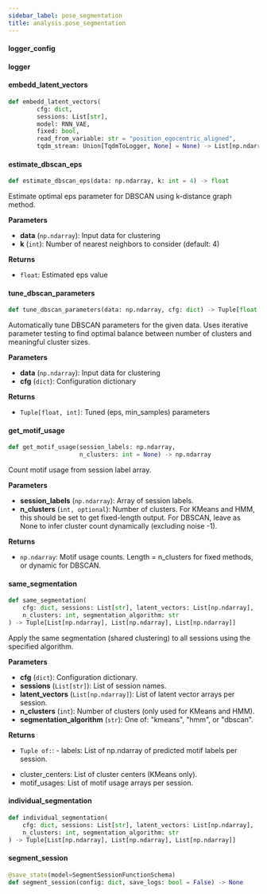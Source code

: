```yaml
---
sidebar_label: pose_segmentation
title: analysis.pose_segmentation
---
```


#### logger\_config

#### logger

#### embedd\_latent\_vectors

```python
def embedd_latent_vectors(
        cfg: dict,
        sessions: List[str],
        model: RNN_VAE,
        fixed: bool,
        read_from_variable: str = "position_egocentric_aligned",
        tqdm_stream: Union[TqdmToLogger, None] = None) -> List[np.ndarray]
```

#### estimate\_dbscan\_eps

```python
def estimate_dbscan_eps(data: np.ndarray, k: int = 4) -> float
```

Estimate optimal eps parameter for DBSCAN using k-distance graph method.

**Parameters**

* **data** (`np.ndarray`): Input data for clustering
* **k** (`int`): Number of nearest neighbors to consider (default: 4)

**Returns**

* `float`: Estimated eps value

#### tune\_dbscan\_parameters

```python
def tune_dbscan_parameters(data: np.ndarray, cfg: dict) -> Tuple[float, int]
```

Automatically tune DBSCAN parameters for the given data.
Uses iterative parameter testing to find optimal balance between 
number of clusters and meaningful cluster sizes.

**Parameters**

* **data** (`np.ndarray`): Input data for clustering
* **cfg** (`dict`): Configuration dictionary

**Returns**

* `Tuple[float, int]`: Tuned (eps, min_samples) parameters

#### get\_motif\_usage

```python
def get_motif_usage(session_labels: np.ndarray,
                    n_clusters: int = None) -> np.ndarray
```

Count motif usage from session label array.

**Parameters**

* **session_labels** (`np.ndarray`): Array of session labels.
* **n_clusters** (`int, optional`): Number of clusters. For KMeans and HMM, this should be set to get fixed-length output.
For DBSCAN, leave as None to infer cluster count dynamically (excluding noise -1).

**Returns**

* `np.ndarray`: Motif usage counts. Length = n_clusters for fixed methods, or dynamic for DBSCAN.

#### same\_segmentation

```python
def same_segmentation(
    cfg: dict, sessions: List[str], latent_vectors: List[np.ndarray],
    n_clusters: int, segmentation_algorithm: str
) -> Tuple[List[np.ndarray], List[np.ndarray], List[np.ndarray]]
```

Apply the same segmentation (shared clustering) to all sessions using the specified algorithm.

**Parameters**

* **cfg** (`dict`): Configuration dictionary.
* **sessions** (`List[str]`): List of session names.
* **latent_vectors** (`List[np.ndarray]`): List of latent vector arrays per session.
* **n_clusters** (`int`): Number of clusters (only used for KMeans and HMM).
* **segmentation_algorithm** (`str`): One of: &quot;kmeans&quot;, &quot;hmm&quot;, or &quot;dbscan&quot;.

**Returns**

* `Tuple of:`: - labels: List of np.ndarray of predicted motif labels per session.
- cluster_centers: List of cluster centers (KMeans only).
- motif_usages: List of motif usage arrays per session.

#### individual\_segmentation

```python
def individual_segmentation(
    cfg: dict, sessions: List[str], latent_vectors: List[np.ndarray],
    n_clusters: int, segmentation_algorithm: str
) -> Tuple[List[np.ndarray], List[np.ndarray], List[np.ndarray]]
```

#### segment\_session

```python
@save_state(model=SegmentSessionFunctionSchema)
def segment_session(config: dict, save_logs: bool = False) -> None
```

